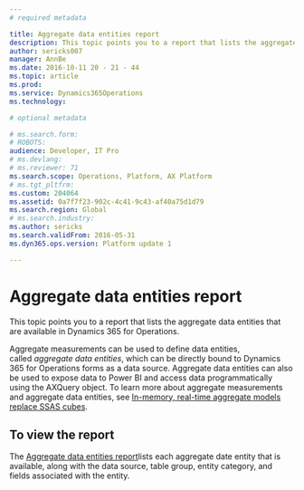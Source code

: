 ```yaml
---
# required metadata

title: Aggregate data entities report
description: This topic points you to a report that lists the aggregate data entities that are available in Dynamics 365 for Operations.
author: sericks007
manager: AnnBe
ms.date: 2016-10-11 20 - 21 - 44
ms.topic: article
ms.prod: 
ms.service: Dynamics365Operations
ms.technology: 

# optional metadata

# ms.search.form: 
# ROBOTS: 
audience: Developer, IT Pro
# ms.devlang: 
# ms.reviewer: 71
ms.search.scope: Operations, Platform, AX Platform
# ms.tgt_pltfrm: 
ms.custom: 204064
ms.assetid: 0a7f7f23-902c-4c41-9c43-af40a75d1d79
ms.search.region: Global
# ms.search.industry: 
ms.author: sericks
ms.search.validFrom: 2016-05-31
ms.dyn365.ops.version: Platform update 1

---
```


# Aggregate data entities report

This topic points you to a report that lists the aggregate data entities that are available in Dynamics 365 for Operations.

Aggregate measurements can be used to define data entities, called *aggregate data entities*, which can be directly bound to Dynamics 365 for Operations forms as a data source. Aggregate data entities can also be used to expose data to Power BI and access data programmatically using the AXQuery object. To learn more about aggregate measurements and aggregate data entities, see [In-memory, real-time aggregate models replace SSAS cubes](..\migration-upgrade\in-memory-real-time-aggregate-models.md).

## To view the report
The [Aggregate data entities report](https://mbs.microsoft.com/customersource/northamerica/AX/downloads/reports/axtechrefrep)lists each aggregate date entity that is available, along with the data source, table group, entity category, and fields associated with the entity.

